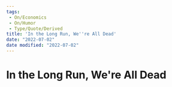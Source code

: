 ```yaml
---
tags:
 - On/Economics
 - On/Humor
 - Type/Quote/Derived
title: 'In the Long Run, We''re All Dead'
date: "2022-07-02"
date modified: "2022-07-02"
---
```


# In the Long Run, We're All Dead
